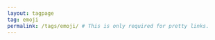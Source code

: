 ```yaml
---
layout: tagpage
tag: emoji
permalink: /tags/emoji/ # This is only required for pretty links.
---
```

